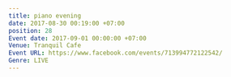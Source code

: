 ```yaml
---
title: piano evening
date: 2017-08-30 00:19:00 +07:00
position: 28
Event date: 2017-09-01 00:00:00 +07:00
Venue: Tranquil Cafe
Event URL: https://www.facebook.com/events/713994772122542/
Genre: LIVE
---
```


